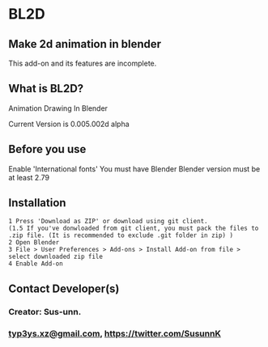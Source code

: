 BL2D
====
Make 2d animation in blender
----------------------------
This add-on and its features are incomplete.


What is BL2D?
-------------

Animation Drawing In Blender
	
Current Version is 0.005.002d alpha


Before you use
---------
    
Enable 'International fonts'
You must have Blender 
Blender version must be at least 2.79
	
Installation
-----------
```
1 Press 'Download as ZIP' or download using git client.
(1.5 If you've donwloaded from git client, you must pack the files to .zip file. (It is recommended to exclude .git folder in zip) )
2 Open Blender
3 File > User Preferences > Add-ons > Install Add-on from file > select downloaded zip file
4 Enable Add-on
```

    
Contact Developer(s)
-----------------
### Creator: Sus-unn. 
### typ3ys.xz@gmail.com, https://twitter.com/SusunnK 
